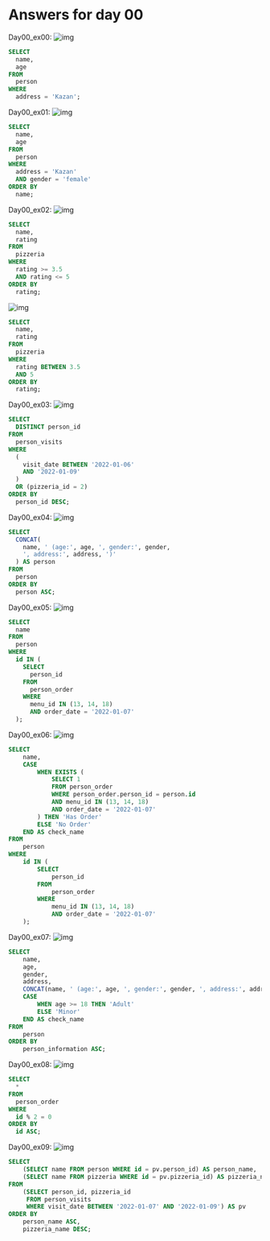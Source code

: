 # Answers for day 00

Day00_ex00:
![img](./tasks/img/day00_ex00.png)

```sql
SELECT
  name,
  age
FROM
  person
WHERE
  address = 'Kazan';
```

Day00_ex01:
![img](./tasks/img/day00_ex01.png)

```sql
SELECT
  name,
  age
FROM
  person
WHERE
  address = 'Kazan'
  AND gender = 'female'
ORDER BY
  name;
```

Day00_ex02:
![img](./tasks/img/day00_ex02_1.png)

```sql
SELECT
  name,
  rating
FROM
  pizzeria
WHERE
  rating >= 3.5
  AND rating <= 5
ORDER BY
  rating;
```

![img](./tasks/img/day00_ex02_2.png)

```sql
SELECT
  name,
  rating
FROM
  pizzeria
WHERE
  rating BETWEEN 3.5
  AND 5
ORDER BY
  rating;
```

Day00_ex03:
![img](./tasks/img/day00_ex03.png)

```sql
SELECT
  DISTINCT person_id
FROM
  person_visits
WHERE
  (
    visit_date BETWEEN '2022-01-06'
    AND '2022-01-09'
  )
  OR (pizzeria_id = 2)
ORDER BY
  person_id DESC;
```

Day00_ex04:
![img](./tasks/img/day00_ex04.png)

```sql
SELECT
  CONCAT(
    name, ' (age:', age, ', gender:', gender,
    ', address:', address, ')'
  ) AS person
FROM
  person
ORDER BY
  person ASC;
```

Day00_ex05:
![img](./tasks/img/day00_ex05.png)

```sql
SELECT
  name
FROM
  person
WHERE
  id IN (
    SELECT
      person_id
    FROM
      person_order
    WHERE
      menu_id IN (13, 14, 18)
      AND order_date = '2022-01-07'
  );
```

Day00_ex06:
![img](./tasks/img/day00_ex06.png)

```sql
SELECT
    name,
    CASE
        WHEN EXISTS (
            SELECT 1
            FROM person_order
            WHERE person_order.person_id = person.id
            AND menu_id IN (13, 14, 18)
            AND order_date = '2022-01-07'
        ) THEN 'Has Order'
        ELSE 'No Order'
    END AS check_name
FROM
    person
WHERE
    id IN (
        SELECT
            person_id
        FROM
            person_order
        WHERE
            menu_id IN (13, 14, 18)
            AND order_date = '2022-01-07'
    );
```

Day00_ex07:
![img](./tasks/img/day00_ex07.png)

```sql
SELECT
    name,
    age,
    gender,
    address,
    CONCAT(name, ' (age:', age, ', gender:', gender, ', address:', address, ')') AS person_information,
    CASE
        WHEN age >= 18 THEN 'Adult'
        ELSE 'Minor'
    END AS check_name
FROM
    person
ORDER BY
    person_information ASC;
```

Day00_ex08:
![img](./tasks/img/day00_ex08.png)

```sql
SELECT
  *
FROM
  person_order
WHERE
  id % 2 = 0
ORDER BY
  id ASC;
```

Day00_ex09:
![img](./tasks/img/day00_ex09.png)

```sql
SELECT
    (SELECT name FROM person WHERE id = pv.person_id) AS person_name,
    (SELECT name FROM pizzeria WHERE id = pv.pizzeria_id) AS pizzeria_name
FROM
    (SELECT person_id, pizzeria_id
     FROM person_visits
     WHERE visit_date BETWEEN '2022-01-07' AND '2022-01-09') AS pv
ORDER BY
    person_name ASC,
    pizzeria_name DESC;
```
